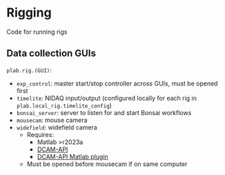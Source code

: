 # Rigging
Code for running rigs

## Data collection GUIs
`plab.rig.(GUI)`: 
- `exp_control`: master start/stop controller across GUIs, must be opened first
- `timelite`: NIDAQ input/output (configured locally for each rig in `plab.local_rig.timelite_config`)
- `bonsai_server`: server to listen for and start Bonsai workflows
- `mousecam`: mouse camera
- `widefield`: widefield camera
  - Requires:
    - Matlab >r2023a
    - [DCAM-API](https://www.hamamatsu.com/eu/en/product/cameras/software/driver-software/dcam-api-for-windows.html)
    - [DCAM-API Matlab plugin](https://dcam-api.com/third-party-plugins/)
  - Must be opened before mousecam if on same computer
